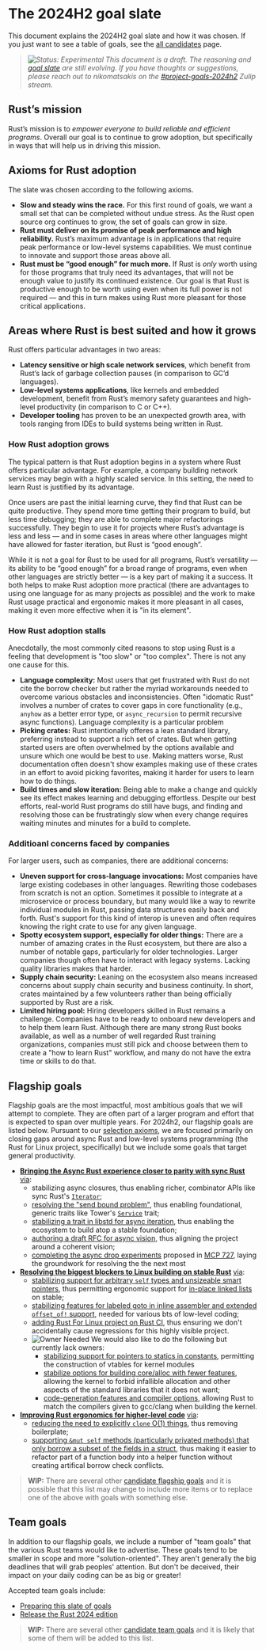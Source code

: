 # The 2024H2 goal slate

This document explains the 2024H2 goal slate and how it was chosen. If you just want to see a table of goals, see the [all candidates](./candidates.md) page.

> *![Status: Experimental](https://img.shields.io/badge/Status-Experimental-yellow) This document is a draft. The reasoning and [goal slate](./slate.md) are still evolving. If you have thoughts or suggestions, please reach out to nikomatsakis on the [#project-goals-2024h2](https://rust-lang.zulipchat.com/#narrow/stream/435869-project-goals-2024h2) Zulip stream.*

## Rust’s mission

Rust’s mission is to *empower everyone to build reliable and efficient programs*. Overall our goal is to continue to grow adoption, but specifically in ways that will help us in driving this mission. 

## Axioms for Rust adoption

The slate was chosen according to the following axioms.

* **Slow and steady wins the race.** For this first round of goals, we want a small set that can be completed without undue stress. As the Rust open source org continues to grow, the set of goals can grow in size.
* **Rust must deliver on its promise of peak performance and high reliability.** Rust’s maximum advantage is in applications that require peak performance or low-level systems capabilities. We must continue to innovate and support those areas above all.
* **Rust must be “good enough” for much more.** If Rust is *only* worth using for those programs that truly need its advantages, that will not be enough value to justify its continued existence. Our goal is that Rust is productive enough to be worth using even when its full power is not required — and this in turn makes using Rust more pleasant for those critical applications.

## Areas where Rust is best suited and how it grows

Rust offers particular advantages in two areas:

* **Latency sensitive or high scale network services**, which benefit from Rust’s lack of garbage collection pauses (in comparison to GC’d languages).
* **Low-level systems applications**, like kernels and embedded development, benefit from Rust’s memory safety guarantees and high-level productivity (in comparison to C or C++).
* **Developer tooling** has proven to be an unexpected growth area, with tools ranging from IDEs to build systems being written in Rust.

### How Rust adoption grows

The typical pattern is that Rust adoption begins in a system where Rust offers particular advantage. For example, a company building network services may begin with a highly scaled service. In this setting, the need to learn Rust is justified by its advantage. 

Once users are past the initial learning curve, they find that Rust can be quite productive. They spend more time getting their program to build, but less time debugging; they are able to complete major refactorings successfully. They begin to use it for projects where Rust’s advantage is less and less — and in some cases in areas where other languages might have allowed for faster iteration, but Rust is “good enough”.

While it is not a goal for Rust to be used for all programs, Rust’s versatility — its ability to be “good enough” for a broad range of programs, even when other languages are strictly better — is a key part of making it a success. It both helps to make Rust adoption more practical (there are advantages to using one language for as many projects as possible) and the work to make Rust usage practical and ergonomic makes it more pleasant in all cases, making it even more effective when it is "in its element".

### How Rust adoption stalls

Anecdotally, the most commonly cited reasons to stop using Rust is a feeling that development is "too slow" or "too complex". There is not any one cause for this.

* **Language complexity:** Most users that get frustrated with Rust do not cite the borrow checker but rather the myriad workarounds needed to overcome various obstacles and inconsistencies. Often "idomatic Rust" involves a number of crates to cover gaps in core functionality (e.g., `anyhow` as a better error type, or `async_recursion` to permit recursive async functions). Language complexity is a particular problem
* **Picking crates:** Rust intentionally offeres a lean standard library, preferring instead to support a rich set of crates. But when getting started users are often overwhelmed by the options available and unsure which one would be best to use. Making matters worse, Rust documentation often doesn't show examples making use of these crates in an effort to avoid picking favorites, making it harder for users to learn how to do things.
* **Build times and slow iteration:** Being able to make a change and quickly see its effect makes learning and debugging effortless. Despite our best efforts, real-world Rust programs do still have bugs, and finding and resolving those can be frustratingly slow when every change requires waiting minutes and minutes for a build to complete.

### Additioanl concerns faced by companies

For larger users, such as companies, there are additional concerns:

* **Uneven support for cross-language invocations:** Most companies have large existing codebases in other languages. Rewriting those codebases from scratch is not an option. Sometimes it possible to integrate at a microservice or process boundary, but many would like a way to rewrite individual modules in Rust, passing data structures easily back and forth. Rust's support for this kind of interop is uneven and often requires knowing the right crate to use for any given language.
* **Spotty ecosystem support, especially for older things:** There are a number of amazing crates in the Rust ecosystem, but there are also a number of notable gaps, particularly for older technologies. Larger companies though often have to interact with legacy systems. Lacking quality libraries makes that harder.
* **Supply chain security:** Leaning on the ecosystem also means increased concerns about supply chain security and business continuity. In short, crates maintained by a few volunteers rather than being officially supported by Rust are a risk. 
* **Limited hiring pool:** Hiring developers skilled in Rust remains a challenge. Companies have to be ready to onboard new developers and to help them learn Rust. Although there are many strong Rust books available, as well as a number of well regarded Rust training organizations, companies must still pick and choose between them to create a "how to learn Rust" workflow, and many do not have the extra time or skills to do that.

## Flagship goals

Flagship goals are the most impactful, most ambitious goals that we will attempt to complete. They are often part of a larger program and effort that is expected to span over multiple years. For 2024h2, our flagship goals are listed below. Pursuant to our [selection axioms](#axioms-for-rust-adoption), we are focused primarily on closing gaps around async Rust and low-level systems programming (the Rust for Linux project, specifically) but we include some goals that target general productivity.

* [**Bringing the Async Rust experience closer to parity with sync Rust**](./async_fn_everywhere.md) [via](./async_fn_everywhere.md#the-next-few-steps):
    * stabilizing async closures, thus enabling richer, combinator APIs like sync Rust's [`Iterator`](https://doc.rust-lang.org/std/iter/trait.Iterator.html);
    * [resolving the "send bound problem"](./async_fn_everywhere.md#resolve-the-send-bound-problem), thus enabling foundational, generic traits like Tower's [`Service`]() trait;
    * [stabilizing a trait in libstd for async iteration](./async_fn_everywhere.md#stabilize-trait-for-async-iteration), thus enabling the ecosystem to build atop a stable foundation;
    * [authoring a draft RFC for async vision](./async_fn_everywhere.md#author-draft-rfc-for-async-vision), thus aligning the project around a coherent vision;
    * [completing the async drop experiments](./async_fn_everywhere.md#complete-async-drop-experiments) proposed in [MCP 727][], laying the groundwork for resolving the the next most
* [**Resolving the biggest blockers to Linux building on stable Rust**](./rfl_stable.md) [via](./rfl_stable.md#the-next-few-steps):
    * [stabilizing support for arbitrary `self` types and unsizeable smart pointers](./rfl_stable.md#stable-support-for-rfls-customized-arc-type), thus permitting ergonomic support for [in-place linked lists](https://rust-for-linux.com/arc-in-the-linux-kernel) on stable;
    * [stabilizing features for labeled goto in inline assembler and extended `offset_of!` support](./rfl_stable.md#labeled-goto-in-inline-assembler-and-extended-offset_of-support), needed for various bts of low-level coding;
    * [adding Rust For Linux project on Rust CI](./rfl_stable.md#rfl-on-rust-ci), thus ensuring we don't accidentally cause regressions for this highly visible project.
    *  ![Owner Needed][] We would also like to do the following but currently lack owners:
        * [stabilizing support for pointers to statics in constants](./rfl_stable.md#pointers-to-statics-in-constants), permitting the construction of vtables for kernel modules
        * [stabilize options for building core/alloc with fewer features](./rfl_stable.md#custom-builds-of-corealloc-with-specialized-configuration-options), allowing the kernel to forbid infallible allocation and other aspects of the standard libraries that it does not want;
        * [code-generation features and compiler options](./rfl_stable.md#code-generation-features-and-compiler-options), allowing Rust to match the compilers given to gcc/clang when building the kernel.
* [**Improving Rust ergonomics for higher-level code**](./ergonomics-initiative.md) [via](./rfl_stable.md#the-next-few-steps):
    * [reducing the need to explicitly `clone` O(1) things](./ergonomics-initiative.md#reducing-clone-frequency), thus removing boilerplate;
    * [supporting `&mut self` methods (particularly privated methods) that only borrow a subset of the fields in a struct](./ergonomics-initiative.md#partial-borrows-for-structs), thus making it easier to refactor part of a function body into a helper function without creating artifical borrow check conflicts.

> **WIP:** There are several other [candidate flagship goals](./candidates.md#candidate-flagship-goals) and it is possible that this list may change to include more items or to replace one of the above with goals with something else.

[MCP 727]: https://github.com/rust-lang/compiler-team/issues/727

## Team goals

In addition to our flagship goals, we include a number of "team goals" that the various Rust teams would like to advertise. These goals tend to be smaller in scope and more "solution-oriented". They aren't generally the big deadlines that will grab peoples' attention. But don't be deceived, their impact on your daily coding can be as big or greater!

Accepted team goals include:

* [Preparing this slate of goals](./Project-goal-slate.md)
* [Release the Rust 2024 edition](./Rust-2024-Edition.md)

> **WIP:** There are several other [candidate team goals](./candidates.md#candidate-teams-goals) and it is likely that some of them will be added to this list.

[Owner Needed]: https://img.shields.io/badge/Owned%20Needed-blue

